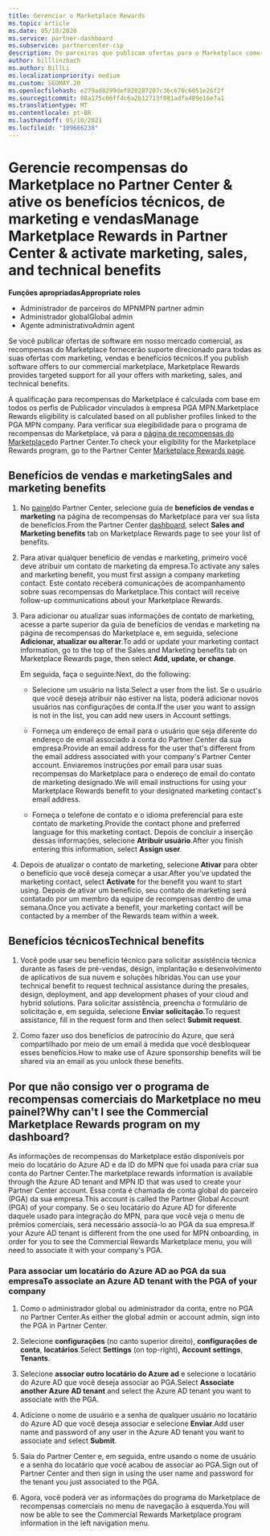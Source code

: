 ```yaml
---
title: Gerenciar o Marketplace Rewards
ms.topic: article
ms.date: 05/18/2020
ms.service: partner-dashboard
ms.subservice: partnercenter-csp
description: Os parceiros que publicam ofertas para o Marketplace comercial estão qualificados para os benefícios que oferecem suporte de marketing.
author: billlinzbach
ms.author: BillLi
ms.localizationpriority: medium
ms.custom: SEOMAY.20
ms.openlocfilehash: e279ad8299def820287207c36c670c6051e26f2f
ms.sourcegitcommit: 08a175c06ff4c6a2b12713f081adfa489e16e7a1
ms.translationtype: MT
ms.contentlocale: pt-BR
ms.lasthandoff: 05/10/2021
ms.locfileid: "109686238"
---
```

# <a name="manage-marketplace-rewards-in-partner-center--activate-marketing-sales-and-technical-benefits"></a><span data-ttu-id="3937d-103">Gerencie recompensas do Marketplace no Partner Center & ative os benefícios técnicos, de marketing e vendas</span><span class="sxs-lookup"><span data-stu-id="3937d-103">Manage Marketplace Rewards in Partner Center & activate marketing, sales, and technical benefits</span></span>

<span data-ttu-id="3937d-104">**Funções apropriadas**</span><span class="sxs-lookup"><span data-stu-id="3937d-104">**Appropriate roles**</span></span>

- <span data-ttu-id="3937d-105">Administrador de parceiros do MPN</span><span class="sxs-lookup"><span data-stu-id="3937d-105">MPN partner admin</span></span>
- <span data-ttu-id="3937d-106">Administrador global</span><span class="sxs-lookup"><span data-stu-id="3937d-106">Global admin</span></span>
- <span data-ttu-id="3937d-107">Agente administrativo</span><span class="sxs-lookup"><span data-stu-id="3937d-107">Admin agent</span></span>

<span data-ttu-id="3937d-108">Se você publicar ofertas de software em nosso mercado comercial, as recompensas do Marketplace fornecerão suporte direcionado para todas as suas ofertas com marketing, vendas e benefícios técnicos.</span><span class="sxs-lookup"><span data-stu-id="3937d-108">If you  publish software offers to our commercial marketplace, Marketplace Rewards provides targeted support for all your offers with marketing, sales, and technical benefits.</span></span>

<span data-ttu-id="3937d-109">A qualificação para recompensas do Marketplace é calculada com base em todos os perfis de Publicador vinculados à empresa PGA MPN.</span><span class="sxs-lookup"><span data-stu-id="3937d-109">Marketplace Rewards eligibility is calculated based on all publisher profiles linked to the PGA MPN company.</span></span> <span data-ttu-id="3937d-110">Para verificar sua elegibilidade para o programa de recompensas do Marketplace, vá para a [página de recompensas do Marketplace](https://partner.microsoft.com/dashboard/mpn/program/commercialmarketplace)do Partner Center.</span><span class="sxs-lookup"><span data-stu-id="3937d-110">To check your eligibility for the Marketplace Rewards program, go to the Partner Center [Marketplace Rewards page](https://partner.microsoft.com/dashboard/mpn/program/commercialmarketplace).</span></span>

## <a name="sales-and-marketing-benefits"></a><span data-ttu-id="3937d-111">Benefícios de vendas e marketing</span><span class="sxs-lookup"><span data-stu-id="3937d-111">Sales and marketing benefits</span></span>

1. <span data-ttu-id="3937d-112">No [painel](https://partner.microsoft.com/dashboard)do Partner Center, selecione guia de **benefícios de vendas e marketing** na página de recompensas do Marketplace para ver sua lista de benefícios.</span><span class="sxs-lookup"><span data-stu-id="3937d-112">From the Partner Center [dashboard](https://partner.microsoft.com/dashboard), select **Sales and Marketing benefits** tab on Marketplace Rewards page to see your list of benefits.</span></span> 

2. <span data-ttu-id="3937d-113">Para ativar qualquer benefício de vendas e marketing, primeiro você deve atribuir um contato de marketing da empresa.</span><span class="sxs-lookup"><span data-stu-id="3937d-113">To activate any sales and marketing benefit, you must first assign a company marketing contact.</span></span> <span data-ttu-id="3937d-114">Este contato receberá comunicações de acompanhamento sobre suas recompensas do Marketplace.</span><span class="sxs-lookup"><span data-stu-id="3937d-114">This contact will receive follow-up communications about your Marketplace Rewards.</span></span>

3. <span data-ttu-id="3937d-115">Para adicionar ou atualizar suas informações de contato de marketing, acesse a parte superior da guia de benefícios de vendas e marketing na página de recompensas do Marketplace e, em seguida, selecione **Adicionar, atualizar ou alterar**.</span><span class="sxs-lookup"><span data-stu-id="3937d-115">To add or update your marketing contact information, go to the top of the Sales and Marketing benefits tab on Marketplace Rewards page, then select **Add, update, or change**.</span></span> 

   <span data-ttu-id="3937d-116">Em seguida, faça o seguinte:</span><span class="sxs-lookup"><span data-stu-id="3937d-116">Next, do the following:</span></span>

   - <span data-ttu-id="3937d-117">Selecione um usuário na lista.</span><span class="sxs-lookup"><span data-stu-id="3937d-117">Select a user from the list.</span></span> <span data-ttu-id="3937d-118">Se o usuário que você deseja atribuir não estiver na lista, poderá adicionar novos usuários nas configurações de conta.</span><span class="sxs-lookup"><span data-stu-id="3937d-118">If the user you want to assign is not in the list, you can add new users in Account settings.</span></span>

   - <span data-ttu-id="3937d-119">Forneça um endereço de email para o usuário que seja diferente do endereço de email associado à conta do Partner Center da sua empresa.</span><span class="sxs-lookup"><span data-stu-id="3937d-119">Provide an email address for the user that's different from the email address associated with your company's Partner Center account.</span></span> <span data-ttu-id="3937d-120">Enviaremos instruções por email para usar suas recompensas do Marketplace para o endereço de email do contato de marketing designado.</span><span class="sxs-lookup"><span data-stu-id="3937d-120">We will email instructions for using your Marketplace Rewards benefit to your designated marketing contact's email address.</span></span>

   - <span data-ttu-id="3937d-121">Forneça o telefone de contato e o idioma preferencial para este contato de marketing.</span><span class="sxs-lookup"><span data-stu-id="3937d-121">Provide the contact phone and preferred language for this marketing contact.</span></span> <span data-ttu-id="3937d-122">Depois de concluir a inserção dessas informações, selecione **Atribuir usuário**.</span><span class="sxs-lookup"><span data-stu-id="3937d-122">After you finish entering this information, select **Assign user**.</span></span>

4. <span data-ttu-id="3937d-123">Depois de atualizar o contato de marketing, selecione **Ativar** para obter o benefício que você deseja começar a usar.</span><span class="sxs-lookup"><span data-stu-id="3937d-123">After you’ve updated the marketing contact, select **Activate** for the benefit you want to start using.</span></span> <span data-ttu-id="3937d-124">Depois de ativar um benefício, seu contato de marketing será contatado por um membro da equipe de recompensas dentro de uma semana.</span><span class="sxs-lookup"><span data-stu-id="3937d-124">Once you activate a benefit, your marketing contact will be contacted by a member of the Rewards team within a week.</span></span>

## <a name="technical-benefits"></a><span data-ttu-id="3937d-125">Benefícios técnicos</span><span class="sxs-lookup"><span data-stu-id="3937d-125">Technical benefits</span></span>

1. <span data-ttu-id="3937d-126">Você pode usar seu benefício técnico para solicitar assistência técnica durante as fases de pré-vendas, design, implantação e desenvolvimento de aplicativos de sua nuvem e soluções híbridas.</span><span class="sxs-lookup"><span data-stu-id="3937d-126">You can use your technical benefit to request technical assistance during the presales, design, deployment, and app development phases of your cloud and hybrid solutions.</span></span> <span data-ttu-id="3937d-127">Para solicitar assistência, preencha o formulário de solicitação e, em seguida, selecione **Enviar solicitação**.</span><span class="sxs-lookup"><span data-stu-id="3937d-127">To request assistance, fill in the request form and then select **Submit request**.</span></span>

2. <span data-ttu-id="3937d-128">Como fazer uso dos benefícios de patrocínio do Azure, que será compartilhado por meio de um email à medida que você desbloquear esses benefícios.</span><span class="sxs-lookup"><span data-stu-id="3937d-128">How to make use of Azure sponsorship benefits will be shared via an email as you unlock these benefits.</span></span>

## <a name="why-cant-i-see-the-commercial-marketplace-rewards-program-on-my-dashboard"></a><span data-ttu-id="3937d-129">Por que não consigo ver o programa de recompensas comerciais do Marketplace no meu painel?</span><span class="sxs-lookup"><span data-stu-id="3937d-129">Why can't I see the Commercial Marketplace Rewards program on my dashboard?</span></span>

<span data-ttu-id="3937d-130">As informações de recompensas do Marketplace estão disponíveis por meio do locatário do Azure AD e da ID do MPN que foi usada para criar sua conta do Partner Center.</span><span class="sxs-lookup"><span data-stu-id="3937d-130">The marketplace rewards information is available through the Azure AD tenant and MPN ID that was used to create your Partner Center account.</span></span> <span data-ttu-id="3937d-131">Essa conta é chamada de conta global do parceiro (PGA) da sua empresa.</span><span class="sxs-lookup"><span data-stu-id="3937d-131">This account is called the Partner Global Account (PGA) of your company.</span></span> <span data-ttu-id="3937d-132">Se o seu locatário do Azure AD for diferente daquele usado para integração do MPN, para que você veja o menu de prêmios comerciais, será necessário associá-lo ao PGA da sua empresa.</span><span class="sxs-lookup"><span data-stu-id="3937d-132">If your Azure AD tenant is different from the  one used for MPN onboarding, in order for you to see the Commercial Rewards Marketplace menu, you will need to associate it with your company's PGA.</span></span>

### <a name="to-associate-an-azure-ad-tenant-with-the-pga-of-your-company"></a><span data-ttu-id="3937d-133">Para associar um locatário do Azure AD ao PGA da sua empresa</span><span class="sxs-lookup"><span data-stu-id="3937d-133">To associate an Azure AD tenant with the PGA of your company</span></span>

1. <span data-ttu-id="3937d-134">Como o administrador global ou administrador da conta, entre no PGA no Partner Center.</span><span class="sxs-lookup"><span data-stu-id="3937d-134">As either the global admin or account admin, sign into the PGA in Partner Center.</span></span>

2. <span data-ttu-id="3937d-135">Selecione **configurações** (no canto superior direito), **configurações de conta**, **locatários**.</span><span class="sxs-lookup"><span data-stu-id="3937d-135">Select **Settings** (on top-right), **Account settings**, **Tenants**.</span></span> 

3. <span data-ttu-id="3937d-136">Selecione **associar outro locatário do Azure ad** e selecione o locatário do Azure AD que você deseja associar ao PGA.</span><span class="sxs-lookup"><span data-stu-id="3937d-136">Select **Associate another Azure AD tenant** and select the Azure AD tenant you want to associate with the PGA.</span></span>

4. <span data-ttu-id="3937d-137">Adicione o nome de usuário e a senha de qualquer usuário no locatário do Azure AD que você deseja associar e selecione **Enviar**.</span><span class="sxs-lookup"><span data-stu-id="3937d-137">Add user name and password of any user in the Azure AD tenant you want to associate and select **Submit**.</span></span>

5. <span data-ttu-id="3937d-138">Saia do Partner Center e, em seguida, entre usando o nome de usuário e a senha do locatário que você acabou de associar ao PGA.</span><span class="sxs-lookup"><span data-stu-id="3937d-138">Sign out of Partner Center and then sign in using the user name and password for the tenant you just associated to the PGA.</span></span>

6. <span data-ttu-id="3937d-139">Agora, você poderá ver as informações do programa do Marketplace de recompensas comerciais no menu de navegação à esquerda.</span><span class="sxs-lookup"><span data-stu-id="3937d-139">You will now be able to see the Commercial Rewards Marketplace program information in the left navigation menu.</span></span>


